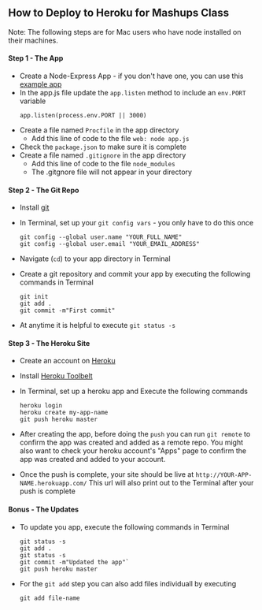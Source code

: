 How to Deploy to Heroku for Mashups Class
------------------

Note: The following steps are for Mac users who have node installed on their machines.

#### Step 1 - The App
* Create a Node-Express App - if you don't have one, you can use this [example app](https://github.com/craigprotzel/Mashups/tree/master/Server_Node_Express/express_with_public_folder)
* In the app.js file update the `app.listen` method to include an `env.PORT` variable  
  ```
  app.listen(process.env.PORT || 3000)
  ```
* Create a file named `Procfile` in the app directory
  * Add this line of code to the file `web: node app.js`
* Check the `package.json` to make sure it is complete
* Create a file named `.gitignore` in the app directory
  * Add this line of code to the file `node_modules`
  * The .gitgnore file will not appear in your directory

#### Step 2 - The Git Repo
* Install [git](http://git-scm.com/downloads)
* In Terminal, set up your `git config vars` - you only have to do this once

    ```
    git config --global user.name "YOUR_FULL_NAME"  
    git config --global user.email "YOUR_EMAIL_ADDRESS"
    ```
* Navigate (`cd`) to your app directory in Terminal
* Create a git repository and commit your app by executing the following commands in Terminal

  ```
  git init  
  git add .  
  git commit -m"First commit"
  ```
* At anytime it is helpful to execute `git status -s`

#### Step 3 - The Heroku Site
* Create an account on [Heroku](https://heroku.com)
* Install [Heroku Toolbelt](https://toolbelt.heroku.com/)
* In Terminal, set up a heroku app and Execute the following commands

  ```
  heroku login
  heroku create my-app-name
  git push heroku master
  ```
* After creating the app, before doing the `push` you can run `git remote` to confirm the app was created and added as a remote repo. You might also want to check your heroku account's "Apps" page to confirm the app was created and added to your account.
* Once the push is complete, your site should be live at `http://YOUR-APP-NAME.herokuapp.com/`
This url will also print out to the Terminal after your push is complete

#### Bonus - The Updates
* To update you app, execute the following commands in Terminal

  ```
  git status -s 
  git add . 
  git status -s 
  git commit -m"Updated the app"`
  git push heroku master
  ```
* For the `git add` step you can also add files individuall by executing

  ```
  git add file-name
  ```

